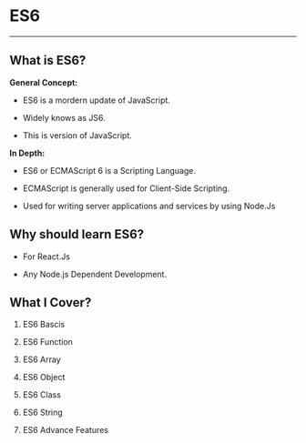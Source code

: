 # ES6
<hr>

## What is ES6?
<p><b>General Concept: </b></p>

- ES6 is a mordern update of JavaScript.

- Widely knows as JS6.

- This is version of JavaScript.

<p><b>In Depth: </b></p>

- ES6 or ECMAScript 6 is a Scripting Language.

- ECMAScript is generally used for Client-Side Scripting.

- Used for writing server applications and services by using Node.Js

## Why should learn ES6?

- For React.Js

- Any Node.js Dependent Development.

## What I Cover?

1. ES6 Bascis

1. ES6 Function

1. ES6 Array

1. ES6 Object

1. ES6 Class

1. ES6 String

1. ES6 Advance Features
